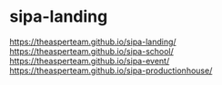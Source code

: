 # sipa-landing
https://theasperteam.github.io/sipa-landing/
https://theasperteam.github.io/sipa-school/
https://theasperteam.github.io/sipa-event/
https://theasperteam.github.io/sipa-productionhouse/
